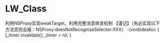 # LW_Class
利用NSProxy实现weakTarget，利用完整消息转发机制
【谨记】（务必实现以下方法否则会报：NSProxy:doesNotRecognizeSelector:XXX）
-(void)dealloc
{
    [_timer invalidate];
    _timer = nil;
}
